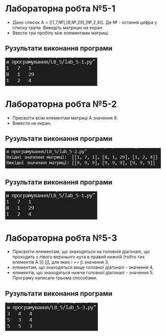 # Лабораторна робта №5-1
- Дано список А = [[1,7,№],[8,№,29],[№,2,4]]. Де № - остання цифра у списку групи. Виведіть матрицю на екран.
- Ввести три пробілу між елементами матриці. 

## Рузультати виконання програми
![5-1 result](https://github.com/whiteman1989/Python_lab_work_5/blob/master/images/work_res_5-1.jpg?raw=true)

# Лабораторна робта №5-2
- Присвоїти всім елементам матриці А значення 9.
- Вивести на екран.

## Рузультати виконання програми
![5-2 result](https://github.com/whiteman1989/Python_lab_work_5/blob/master/images/work_res_5-2.jpg?raw=true)

## Рузультати виконання програми
![5-1 result](https://github.com/whiteman1989/Python_lab_work_5/blob/master/images/work_res_5-1.jpg?raw=true)

# Лабораторна робта №5-3
- Присвоїти елементам, що знаходяться на головній діагоналі, що проходить з лівого верхнього кута в правий нижній (тобто тих елементів A [i] [j], для яких i == j) значення 3,
- елементам, що знаходяться вище головної діагоналі - значення 4,
- елементів, що знаходяться нижче головної діагоналі - значення 5. Програму написати  трьома способами.

## Рузультати виконання програми
![5-3 result](https://github.com/whiteman1989/Python_lab_work_5/blob/master/images/work_res_5-3.jpg?raw=true)